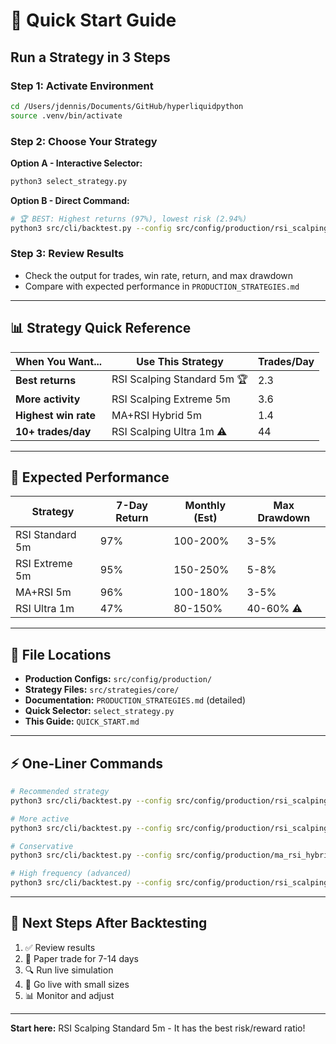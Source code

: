 # 🚀 Quick Start Guide

## Run a Strategy in 3 Steps

### Step 1: Activate Environment
```bash
cd /Users/jdennis/Documents/GitHub/hyperliquidpython
source .venv/bin/activate
```

### Step 2: Choose Your Strategy

**Option A - Interactive Selector:**
```bash
python3 select_strategy.py
```

**Option B - Direct Command:**
```bash
# 🏆 BEST: Highest returns (97%), lowest risk (2.94%)
python3 src/cli/backtest.py --config src/config/production/rsi_scalping/standard_5m.json
```

### Step 3: Review Results
- Check the output for trades, win rate, return, and max drawdown
- Compare with expected performance in `PRODUCTION_STRATEGIES.md`

---

## 📊 Strategy Quick Reference

| When You Want... | Use This Strategy | Trades/Day |
|------------------|-------------------|------------|
| **Best returns** | RSI Scalping Standard 5m 🏆 | 2.3 |
| **More activity** | RSI Scalping Extreme 5m | 3.6 |
| **Highest win rate** | MA+RSI Hybrid 5m | 1.4 |
| **10+ trades/day** | RSI Scalping Ultra 1m ⚠️ | 44 |

---

## 🎯 Expected Performance

| Strategy | 7-Day Return | Monthly (Est) | Max Drawdown |
|----------|--------------|---------------|--------------|
| RSI Standard 5m | 97% | 100-200% | 3-5% |
| RSI Extreme 5m | 95% | 150-250% | 5-8% |
| MA+RSI 5m | 96% | 100-180% | 3-5% |
| RSI Ultra 1m | 47% | 80-150% | 40-60% ⚠️ |

---

## 📁 File Locations

- **Production Configs:** `src/config/production/`
- **Strategy Files:** `src/strategies/core/`
- **Documentation:** `PRODUCTION_STRATEGIES.md` (detailed)
- **Quick Selector:** `select_strategy.py`
- **This Guide:** `QUICK_START.md`

---

## ⚡ One-Liner Commands

```bash
# Recommended strategy
python3 src/cli/backtest.py --config src/config/production/rsi_scalping/standard_5m.json

# More active
python3 src/cli/backtest.py --config src/config/production/rsi_scalping/extreme_5m.json

# Conservative
python3 src/cli/backtest.py --config src/config/production/ma_rsi_hybrid/standard_5m.json

# High frequency (advanced)
python3 src/cli/backtest.py --config src/config/production/rsi_scalping/ultra_1m.json
```

---

## 🔄 Next Steps After Backtesting

1. ✅ Review results
2. 📝 Paper trade for 7-14 days
3. 🔍 Run live simulation
4. 🚀 Go live with small sizes
5. 📊 Monitor and adjust

---

**Start here:** RSI Scalping Standard 5m - It has the best risk/reward ratio!

